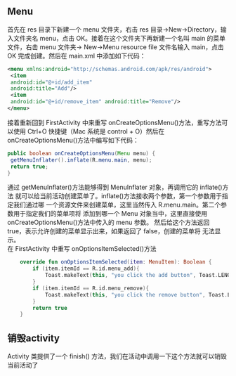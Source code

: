 ## Menu
首先在 res 目录下新建一个 menu 文件夹，右击 res 目录→New→Directory，输入文件夹名
menu，点击 OK。接着在这个文件夹下再新建一个名叫 main 的菜单文件，右击 menu 文件夹→
New→Menu resource file
文件名输入 main，点击 OK 完成创建。然后在 main.xml 中添加如下代码：

```xml
<menu xmlns:android="http://schemas.android.com/apk/res/android"> 
 <item 
 android:id="@+id/add_item" 
 android:title="Add"/> 
 <item 
 android:id="@+id/remove_item" android:title="Remove"/> 
</menu>
```
接着重新回到 FirstActivity 中来重写 onCreateOptionsMenu()方法，重写方法可以使用 Ctrl+O 快捷键（Mac 系统是 control + O）然后在 onCreateOptionsMenu()方法中编写如下代码：
```java
public boolean onCreateOptionsMenu(Menu menu) { 
 getMenuInflater().inflate(R.menu.main, menu); 
 return true; 
}  
``` 
通过 getMenuInflater()方法能够得到 MenuInflater 对象，再调用它的 inflate()方法
就可以给当前活动创建菜单了。inflate()方法接收两个参数，第一个参数用于指定我们通过哪
一个资源文件来创建菜单，这里当然传入 R.menu.main。第二个参数用于指定我们的菜单项将
添加到哪一个 Menu 对象当中，这里直接使用 onCreateOptionsMenu()方法中传入的 menu 参数。
然后给这个方法返回 true，表示允许创建的菜单显示出来，如果返回了 false，创建的菜单将
无法显示。  
在 FirstActivity 中重写 onOptionsItemSelected()方法
```Kotlin
    override fun onOptionsItemSelected(item: MenuItem): Boolean {
        if (item.itemId == R.id.menu_add){
            Toast.makeText(this, "you click the add button", Toast.LENGTH_SHORT).show()
        }
        if (item.itemId == R.id.menu_remove){
            Toast.makeText(this, "you click the remove button", Toast.LENGTH_SHORT).show()
        }
        return true
    }
```

## 销毁activity
Activity 类提供了一个 finish()
方法，我们在活动中调用一下这个方法就可以销毁当前活动了


